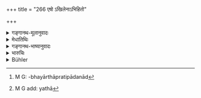 +++
title = "266 एषो ऽखिलेनाऽभिहितो"

+++

<details><summary>गङ्गानथ-मूलानुवादः</summary>

Thus has the whole law relating to the demarcation of boundaries been propounded. After this I am going to expound that relating to verbal assault.—(266)
</details>

<details><summary>मेधातिथिः</summary>

पूर्वोपसंहारो ऽपरसंक्षेपोपन्यासः श्लोकार्थः । "दण्डवाचिके" (म्ध् ८.६) इत्य् उक्त्वा क्रमभेदो लाघवाद् वाक्पारुष्यं स्यात् ततो दण्डव्यापारः । द्वन्द्वे चेतरेतरयोगाद् व्यस्तक्रमसमासार्थप्रतिपत्तेर् एकैकस्योभयार्थप्रतिपादनाद्[^१८५] दण्डशब्देन वागर्थो ऽप्य् उपात्त इति कः क्रमभेदः । तथा च[^१८६] "यथासंख्य"सूत्रारंभो (पाण् १.३.१०) महाभाष्यकारेण समर्थितः, एतद् एव दर्शनम् आश्रित्य "संज्ञासमासनिर्देशात्" (कात् ओन् १.३.१० – १) इति ॥ ८.२६६ ॥


[^१८६]:
     M G add: yathā


[^१८५]:
     M G: -bhayārthāpratipādanād
</details>

<details><summary>गङ्गानथ-भाष्यानुवादः</summary>

This verse sums up the preceding section and introduces the next.

Under 8.6, this head of dispute has been mentioned as ‘assault—corporal and verbal’ (Hurt and Defamation) \[‘Hurt’ coming first\], in the present context, the latter has been taken up first. This alteration of the order of sequence is due to considerations of simplicity: In most oases actual *physical* assault is preceded by *verbal* assault. Further, a copulative compound (as ‘*daṇḍavācike*’ of verse 6) denotes only mutual relationship, it lays no stress upon the order in which the terms occur. So that both kinds of ‘assault ’—*physical* as well as
*verbal*—being equally meant, what sort of ‘alteration of order of
sequence’ is there in the present case? This has been folly explained by the author of the *Mahābhāṣya* on Pāṇini, 1.8.10; and it is on the basis of this theory that the two assaults have been mentioned by means of a compound.—(206)
</details>

<details><summary>भारुचिः</summary>

उपसंहारोपन्यासार्थः श्लोकः । ननु चैवं क्रमभेदः, "पारुष्ये दण्डवाचिके" इत्य् अभिधानाद् व्यवहारास्पन्दानुक्रण्याम् । [शब्दक्रम्]आत् तत्र पूर्वं दण्डपारुष्यग्रहणम् । अयं त्व् अर्थक्रमम् अश्रित्यात्र वाक्पारुष्यस्य पूर्वम् उपन्यासः । स च शब्दक्रमाद् गरीयान् । यतो नास्ति क्रमभेदः, अल्पाच्तरत्वाद् (?) [अस्मिन् द्वन्]द्वे ॥ ८.२६५ ॥
</details>

<details><summary>Bühler</summary>

266	Thus the law for deciding boundary (disputes) has been fully declared, I will next propound the (manner of) deciding (cases of) defamation.
</details>
